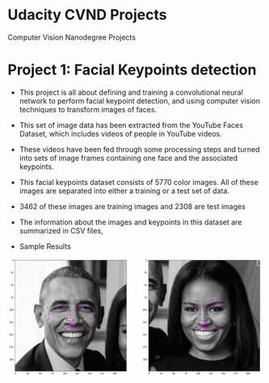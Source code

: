 # Udacity CVND Projects
 Computer Vision Nanodegree Projects
 
 # Project 1: Facial Keypoints detection

* This project is all about defining and training a convolutional neural network to perform facial keypoint detection, and using computer vision techniques to transform images of faces.
* This set of image data has been extracted from the YouTube Faces Dataset, which includes videos of people in YouTube videos.
* These videos have been fed through some processing steps and turned into sets of image frames containing one face and the associated keypoints.
* This facial keypoints dataset consists of 5770 color images. All of these images are separated into either a training or a test set of data.

* 3462 of these images are training images and 2308 are test images
* The information about the images and keypoints in this dataset are summarized in CSV files,
* Sample Results

![alt text](https://github.com/varangrai/Udacity-CVND-Projects/blob/master/Facial%20Keypoints/Sample%20Results.png?raw=true)
